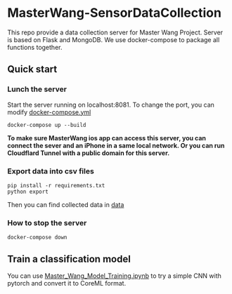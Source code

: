 # MasterWang-SensorDataCollection

This repo provide a data collection server for Master Wang Project. Server is based on Flask and MongoDB. We use docker-compose to package all functions together. 


## Quick start

### Lunch the server

Start the server running on localhost:8081. To change the port, you can modify [docker-compose.yml](./docker-compose.yml)

```
docker-compose up --build
```

**To make sure MasterWang ios app can access this server, you can connect the sever and an iPhone in a same local network. Or you can run Cloudflard Tunnel with a public domain for this server.**


### Export data into csv files

```
pip install -r requirements.txt
python export
```

Then you can find collected data in [data](./data/)



### How to stop the server
```
docker-compose down
```

## Train a classification model

You can use [Master_Wang_Model_Training.ipynb](./Master_Wang_Model_Training.ipynb) to try a simple CNN with pytorch and convert it to CoreML format.
